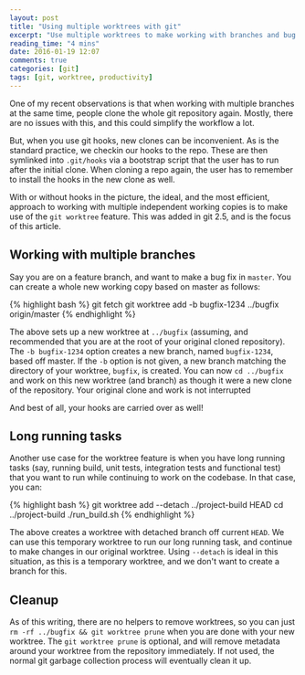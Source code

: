 ```yaml
---
layout: post
title: "Using multiple worktrees with git"
excerpt: "Use multiple worktrees to make working with branches and bug fixes much easier with git"
reading_time: "4 mins"
date: 2016-01-19 12:07
comments: true
categories: [git]
tags: [git, worktree, productivity]
---
```


One of my recent observations is that when working with multiple branches at the same time, people clone the whole git repository again. Mostly, there are no issues with this, and this could simplify the workflow a lot.

But, when you use git hooks, new clones can be inconvenient. As is the standard practice, we checkin our hooks to the repo. These are then symlinked into `.git/hooks` via a bootstrap script that the user has to run after the initial clone. When cloning a repo again, the user has to remember to install the hooks in the new clone as well.

With or without hooks in the picture, the ideal, and  the most efficient, approach to working with multiple independent working copies is to make use of the `git worktree` feature. This was added in git 2.5, and is the focus of this article.

## Working with multiple branches

Say you are on a feature branch, and want to make a bug fix in `master`. You can create a whole new working copy based on master as follows:

{% highlight bash %}
git fetch
git worktree add -b bugfix-1234 ../bugfix origin/master
{% endhighlight %}

The above sets up a new worktree at `../bugfix` (assuming, and recommended that you are at the root of your original cloned repository). The `-b bugfix-1234` option creates a new branch, named `bugfix-1234`, based off master. If the `-b` option is not given, a new branch matching the directory of your worktree, `bugfix`, is created. You can now `cd ../bugfix` and work on this new worktree (and branch) as though it were a new clone of the repository. Your original clone and work is not interrupted

And best of all, your hooks are carried over as well!

## Long running tasks

Another use case for the worktree feature is when you have long running tasks (say, running build, unit tests, integration tests and functional test) that you want to run while continuing to work on the codebase. In that case, you can:

{% highlight bash %}
git worktree add --detach ../project-build HEAD
cd ../project-build
./run_build.sh
{% endhighlight %}

The above creates a worktree with detached branch off current `HEAD`. We can use this temporary worktree to run our long running task, and continue to make changes in our original worktree. Using `--detach` is ideal in this situation, as this is a temporary worktree, and we don't want to create a branch for this.

## Cleanup

As of this writing, there are no helpers to remove worktrees, so you can just `rm -rf ../bugfix && git worktree prune` when you are done with your new worktree. The `git worktree prune` is optional, and will remove metadata around your worktree from the repository immediately. If not used, the normal git garbage collection process will eventually clean it up.
